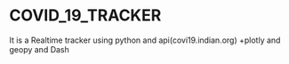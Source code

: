 # COVID_19_TRACKER
It is a Realtime tracker using python and api(covi19.indian.org) +plotly and geopy and Dash 

